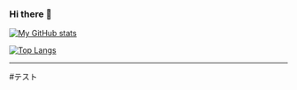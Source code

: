 ### Hi there 👋

<!--
**yh-nr/yh-nr** is a ✨ _special_ ✨ repository because its `README.md` (this file) appears on your GitHub profile.

Here are some ideas to get you started:

- 🔭 I’m currently working on ...
- 🌱 I’m currently learning ...
- 👯 I’m looking to collaborate on ...
- 🤔 I’m looking for help with ...
- 💬 Ask me about ...
- 📫 How to reach me: ...
- 😄 Pronouns: ...
- ⚡ Fun fact: ...
-->


[![My GitHub stats](https://github-readme-stats.vercel.app/api?username=yh-nr&theme=vue-dark&show_icons=true)](https://github.com/yh-nr/github-readme-stats)

[![Top Langs](https://github-readme-stats.vercel.app/api/top-langs/?username=yh-nr&theme=vue-dark&show_icons=true&layout=compact)](https://github.com/yh-nr/github-readme-stats)


---
#テスト